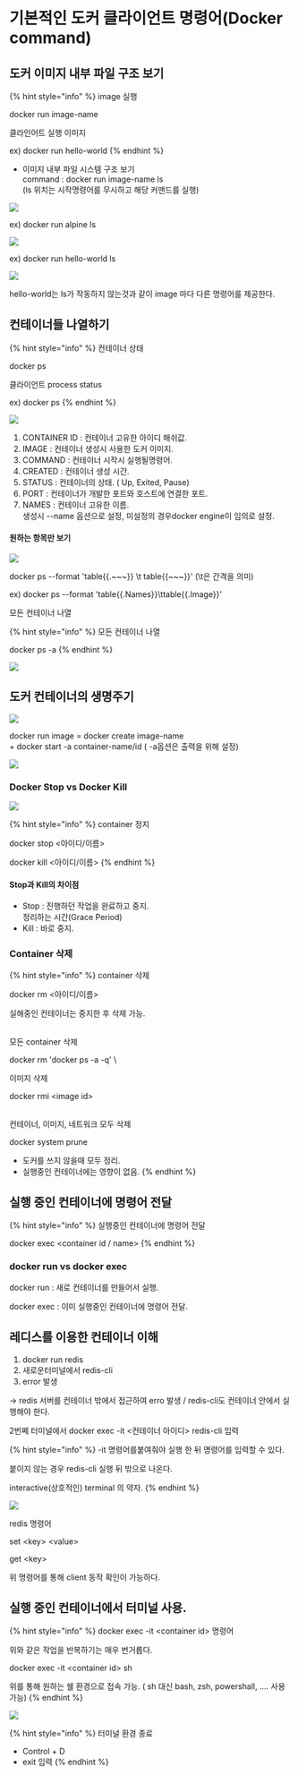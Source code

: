 # 기본적인 도커 클라이언트 명령어(Docker command)



## 도커 이미지 내부 파일 구조 보기

{% hint style="info" %}
image 실행

docker run image-name

클라인어트 실행 이미지&#x20;

ex) docker run hello-world
{% endhint %}

* 이미지 내부 파일 시스템 구조 보기\
  command : docker run image-name ls\
  (ls 위치는 시작명령어를 무시하고 해당 커맨드를 실행)

![](<../.gitbook/assets/image (7) (1) (1) (1) (1) (1).png>)

ex) docker run alpine ls

![](<../.gitbook/assets/image (1) (1) (1) (1) (1) (1) (1).png>)

ex) docker run hello-world ls

![](<../.gitbook/assets/image (44) (1) (1) (1).png>)

hello-world는 ls가 작동하지 않는것과 같이 image 마다 다른 명령어를 제공한다.



## 컨테이너들 나열하기

{% hint style="info" %}
컨테이너 상태

docker ps

클라이언트   process status

ex) docker ps
{% endhint %}

![](<../.gitbook/assets/image (35) (1) (1).png>)

1. CONTAINER ID : 컨테이너 고유한 아이디 해쉬값.
2. IMAGE : 컨테이너 생성시 사용한 도커 이미지.
3. COMMAND : 컨테이너 시작시 실행될명령어.
4. CREATED : 컨테이너 생성 시간.
5. STATUS : 컨테이너의 상태. ( Up, Exited, Pause)
6. PORT : 컨테이너가 개발한 포트와 호스트에 연결한 포트.
7. NAMES : 컨테이너 고유한 이름. \
   생성시 --name 옵션으로 설정, 미설정의 경우docker engine이 임의로 설정. &#x20;

#### 원하는 항목만 보기

![](<../.gitbook/assets/image (33) (1) (1) (1) (1).png>)

docker ps --format 'table\{{.\~\~\~\}} \t table\{{\~\~\~\}}' (\t은 간격을 의미) &#x20;

ex) docker ps --format 'table\{{.Names\}}\ttable\{{.Image\}}'



모든 컨테이너 나열

{% hint style="info" %}
모든 컨테이너 나열

docker ps -a
{% endhint %}

![](<../.gitbook/assets/image (40) (1).png>)

## 도커 컨테이너의 생명주기

![](<../.gitbook/assets/image (23) (1) (1) (1).png>)

docker run image = docker create image-name\
&#x20;                                \+ docker start -a container-name/id ( -a옵션은 출력을 위해 설정)

![](<../.gitbook/assets/image (42) (1) (1).png>)

### Docker Stop vs Docker Kill

![](<../.gitbook/assets/image (8) (1) (1) (1).png>)

{% hint style="info" %}
container 정지

docker stop <아이디/이름>

docker kill <아이디/이름>
{% endhint %}

#### Stop과 Kill의 차이점

* Stop : 진행하던 작업을 완료하고 중지. \
  정리하는 시간(Grace Period)
* Kill : 바로 중지.

### Container 삭제

{% hint style="info" %}
container 삭제

docker rm <아이디/이름>

실해중인 컨테이너는 중지한 후 삭제 가능.&#x20;

\
모든 container 삭제

docker rm 'docker ps -a -q' \


이미지 삭제

docker rmi \<image id>

\
컨테이너, 이미지, 네트워크 모두 삭제

docker system prune

* 도커를 쓰지 않을때 모두 정리.
* 실행중인 컨테이너에는 영향이 없음.
{% endhint %}

## 실행 중인 컨테이너에 명령어 전달

{% hint style="info" %}
실행중인 컨테이너에 명령어 전달

docker exec \<container id / name>
{% endhint %}

### docker run vs docker exec

docker run : 새로 컨테이너를 만들어서 실행.

docker exec : 이미 실행중인 컨테이너에 명령어 전달.

## 레디스를 이용한 컨테이너 이해

1. docker run redis
2. 새로운터미널에서  redis-cli
3. error 발생

\-> redis 서버를 컨테이너 밖에서 접근하여 erro 발생 / redis-cli도 컨테이너 안에서 실행해야 한다.

2번쩨 터미널에서 docker exec -it <컨테이너 아이디> redis-cli 입력

{% hint style="info" %}
\-it 명령어를붙여줘야 실행 한 뒤  명령어를 입력할 수 있다.&#x20;

붙이지 않는 경우 redis-cli 실행 뒤 밖으로 나온다.&#x20;

interactive(상호적인) terminal 의 약자.
{% endhint %}

![](<../.gitbook/assets/image (6) (1) (1) (1) (1) (1).png>)

redis 명령어

set \<key> \<value>

get \<key>

위 명령어를 통해 client 동작 확인이 가능하다.

## 실행 중인 컨테이너에서 터미널 사용.

{% hint style="info" %}
docker exec -it \<container id> 명령어

위와 같은 작업을 반복하기는 매우 번거롭다.

docker exec -it \<container id> sh

위를 통해 원하는 쉘 환경으로 접속 가능. ( sh 대신 bash, zsh, powershall, .... 사용 가능)
{% endhint %}

![](<../.gitbook/assets/image (30) (1) (1) (1) (1) (1) (1).png>)

{% hint style="info" %}
터미널 환경 종료

* Control + D
* exit 입력
{% endhint %}
